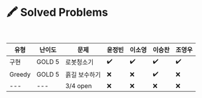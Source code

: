 # 🖍️ Solved Problems

<br>

| 유형 | 난이도 | <b>문제 | 윤정빈 | 이소영 | 이승찬 | 조영우</b> |
| --- | --- | --- | --- | --- | --- | --- |
| 구현 | GOLD 5 | 로봇청소기 | ✔️ | ✔️ | ✔️ | ✔️ |
| Greedy | GOLD 5 | 흙길 보수하기 | ❌ | ❌ | ✔️ | ❌ |
| --- | --- | 3/4 open | ❌ | ❌ | ❌ | ❌ |
